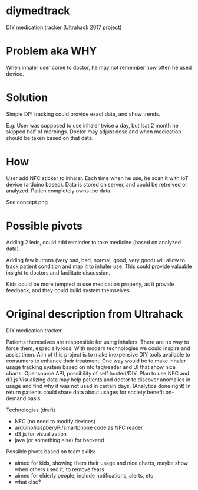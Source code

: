 # diymedtrack

DIY medication tracker (Ultrahack 2017 project)

# Problem aka WHY

When inhaler user come to doctor, he may not remember how often he used device. 

# Solution

Simple DIY tracking could provide exact data, and show trends.

E.g. User was supposed to use inhaler twice a day, but lsat 2 month he skipped half of mornings. Doctor may adjust dose and when medication should be taken based on that data.

# How

User add NFC sticker to inhaler. Each time when he use, he scan it with IoT device (arduino based). Data is stored on server, and could be retreived or analyzed.
Patien completely owns the data.

See concept.png

# Possible pivots

Adding 2 leds, could add reminder to take medicine (based on analyzed data).

Adding few buttons (very bad, bad, normal, good, very good) will allow to track patient condition and map it to inhaler use. This could provide valuable insight to doctors and facilitate discussion.

Kids could be more tempted to use medication properly, as it provide feedback, and they could build system themselves.



# Original description from Ultrahack

DIY medication tracker

Patients themselves are responsible for using inhalers. There are no way to force them, especially kids. With modern technologies we could inspire and assist them. 
Aim of this project is to make inexpensive DIY tools available to consumers to enhance their treatment. 
One way would be to make inhaler usage tracking system based on nfc tag/reader and UI that show nice charts. Opensource API, possibility of self hosted/DIY. Plan to use NFC and d3.js Visualizing data may help patients and doctor to discover anomalies in usage and find why it was not used in certain days. (Analytics done right)
In return patients could share data about usages for society benefit on-demand basis.

Technologies (draft)
 * NFC (no need to modify devices)
 * arduino/raspberyPi/smartphone code as NFC reader
 * d3.js for visualization
 * java (or something else) for backend

Possible pivots based on team skills:
 * aimed for kids, showing them their usage and nice charts, maybe show when others used it, to remove fears
 * aimed for elderly people, include notifications, alerts, etc
 * what else?

